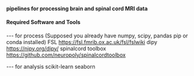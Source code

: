 #### pipelines for processing brain and spinal cord MRI data 


#### Required Software and Tools
--- for process
(Supposed you already have numpy, scipy, pandas pip or conda installed)
FSL                https://fsl.fmrib.ox.ac.uk/fsl/fslwiki
dipy               https://nipy.org/dipy/
spinalcord toolbox https://github.com/neuropoly/spinalcordtoolbox

--- for analysis 
scikit-learn
seaborn
